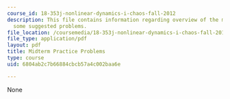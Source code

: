 ```yaml
---
course_id: 18-353j-nonlinear-dynamics-i-chaos-fall-2012
description: This file contains information regarding overview of the midterm and
  some suggested problems.
file_location: /coursemedia/18-353j-nonlinear-dynamics-i-chaos-fall-2012/6804ab2c7b66884cbcb57a4c002baa6e_MIT18_353JF12_midtermPra.pdf
file_type: application/pdf
layout: pdf
title: Midterm Practice Problems
type: course
uid: 6804ab2c7b66884cbcb57a4c002baa6e

---
```

None